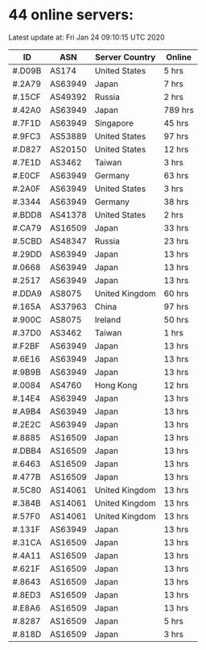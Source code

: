 # 44 online servers:

Latest update at: Fri Jan 24 09:10:15 UTC 2020

| ID | ASN | Server Country | Online |
| -- | --- | -------------- | ------ |
| #.D09B | AS174 | United States | 5 hrs |
| #.2A79 | AS63949 | Japan | 7 hrs |
| #.15CF | AS49392 | Russia | 2 hrs |
| #.42A0 | AS63949 | Japan | 789 hrs |
| #.7F1D | AS63949 | Singapore | 45 hrs |
| #.9FC3 | AS53889 | United States | 97 hrs |
| #.D827 | AS20150 | United States | 12 hrs |
| #.7E1D | AS3462 | Taiwan | 3 hrs |
| #.E0CF | AS63949 | Germany | 63 hrs |
| #.2A0F | AS63949 | United States | 3 hrs |
| #.3344 | AS63949 | Germany | 38 hrs |
| #.BDD8 | AS41378 | United States | 2 hrs |
| #.CA79 | AS16509 | Japan | 33 hrs |
| #.5CBD | AS48347 | Russia | 23 hrs |
| #.29DD | AS63949 | Japan | 13 hrs |
| #.0668 | AS63949 | Japan | 13 hrs |
| #.2517 | AS63949 | Japan | 13 hrs |
| #.DDA9 | AS8075 | United Kingdom | 60 hrs |
| #.165A | AS37963 | China | 97 hrs |
| #.900C | AS8075 | Ireland | 50 hrs |
| #.37D0 | AS3462 | Taiwan | 1 hrs |
| #.F2BF | AS63949 | Japan | 13 hrs |
| #.6E16 | AS63949 | Japan | 13 hrs |
| #.9B9B | AS63949 | Japan | 13 hrs |
| #.0084 | AS4760 | Hong Kong | 12 hrs |
| #.14E4 | AS63949 | Japan | 13 hrs |
| #.A9B4 | AS63949 | Japan | 13 hrs |
| #.2E2C | AS63949 | Japan | 13 hrs |
| #.8885 | AS16509 | Japan | 13 hrs |
| #.DBB4 | AS16509 | Japan | 13 hrs |
| #.6463 | AS16509 | Japan | 13 hrs |
| #.477B | AS16509 | Japan | 13 hrs |
| #.5C80 | AS14061 | United Kingdom | 13 hrs |
| #.384B | AS14061 | United Kingdom | 13 hrs |
| #.57F0 | AS14061 | United Kingdom | 13 hrs |
| #.131F | AS63949 | Japan | 13 hrs |
| #.31CA | AS16509 | Japan | 13 hrs |
| #.4A11 | AS16509 | Japan | 13 hrs |
| #.621F | AS16509 | Japan | 13 hrs |
| #.8643 | AS16509 | Japan | 13 hrs |
| #.8ED3 | AS16509 | Japan | 13 hrs |
| #.E8A6 | AS16509 | Japan | 13 hrs |
| #.8287 | AS16509 | Japan | 5 hrs |
| #.818D | AS16509 | Japan | 3 hrs |

